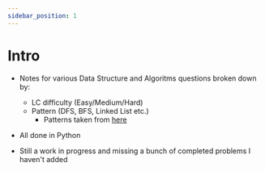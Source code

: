 ```yaml
---
sidebar_position: 1
---
```


# Intro

- Notes for various Data Structure and Algoritms questions broken down by:
    -  LC difficulty (Easy/Medium/Hard)
    -  Pattern (DFS, BFS, Linked List etc.)
        - Patterns taken from [here](https://seanprashad.com/leetcode-patterns/)

- All done in Python
- Still a work in progress and missing a bunch of completed problems I haven't added